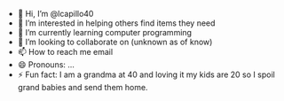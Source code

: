 - 👋 Hi, I’m @lcapillo40
- 👀 I’m interested in helping others find items they need
- 🌱 I’m currently learning computer programming 
- 💞️ I’m looking to collaborate on (unknown as of know)
- 📫 How to reach me email
- 😄 Pronouns: ...
- ⚡ Fun fact: I am a grandma at 40 and loving it my kids are 20 so I spoil grand babies and send them home. 

<!---
lcapillo40/lcapillo40 is a ✨ special ✨ repository because its `README.md` (this file) appears on your GitHub profile.
You can click the Preview link to take a look at your changes.
--->
